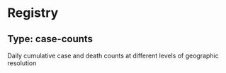# Registry
## Type: case-counts
Daily cumulative case and death counts at different levels of geographic resolution